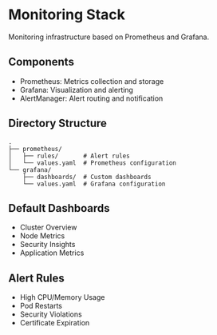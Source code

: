 # Monitoring Stack

Monitoring infrastructure based on Prometheus and Grafana.

## Components
- Prometheus: Metrics collection and storage
- Grafana: Visualization and alerting
- AlertManager: Alert routing and notification

## Directory Structure
```plaintext
.
├── prometheus/
│   ├── rules/       # Alert rules
│   └── values.yaml  # Prometheus configuration
└── grafana/
    ├── dashboards/  # Custom dashboards
    └── values.yaml  # Grafana configuration
```

## Default Dashboards
- Cluster Overview
- Node Metrics
- Security Insights
- Application Metrics

## Alert Rules
- High CPU/Memory Usage
- Pod Restarts
- Security Violations
- Certificate Expiration
